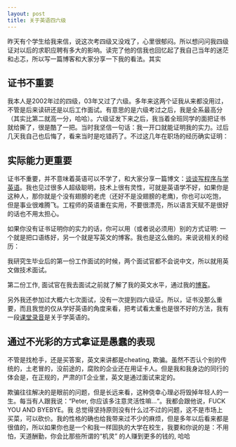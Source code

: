 ```yaml
---
layout: post
title: 关于英语四六级
---
```


昨天有个学生给我来信，说这次考四级又没戏了，心里很郁闷。所以想问问我四级证对以后的求职应聘有多大的影响。读完了他的信我也回忆起了我自己当年的迷茫和忐忑，所以写一篇博客和大家分享一下我的看法。其实

## 证书不重要
                      
我本人是2002年过的四级，03年又过了六级。多年来这两个证我从来都没用过，不管是后来读研还是以后工作面试。有意思的是六级考过之后，我是全系最高分（其实比第二就高一分，哈哈）。六级证发下来之后，我当着全班同学的面把证书就给撕了，很是酷了一把。当时我坚信一句话：我一开口就能证明我的实力。过后几天我自己也后悔了，看来当时是吃错药了。不过这几年在职场的经历确实证明：

## 实际能力更重要

证书不重要，并不意味着英语可以不学了，和大家分享一篇博文：[谈谈写程序与学英语][song]。我也见过很多人超级聪明，技术上很有灵性，可就是英语学不好，如果你是这种人，那你就是个没有翅膀的老虎（还好不是没翅膀的老鹰)，你也可以吃饱，但是事业很难腾飞。工程师的英语重在实用，不要很漂亮，所以语言天赋不是很好的话也不用太担心。 

如果你没有证书证明你的实力的话，你可以用（或者说必须用）别的方式证明: 一个就是把口语练好，另一个就是写英文的博客。我也是这么做的。来说说相关的经历：

我研究生毕业后的第一份工作面试的时候，两个面试官都不会说中文，所以就用英文做技术面试。

第二份工作, 面试官在我去面试之前就了解了我的英文水平，通过我的[博客](http://happypeter.github.com)。

另外我还参加过大概六七次面试，没有一次提到四六级证。所以，证书没那么重要，而且我觉的仅从学好英语的角度来看，把考试看太重也是很不好的方法，我有一段[课堂录音](http://media.happycasts.net/misc/happycity/changchun_casts/english.mp3)是关于学英语的。

## 通过不光彩的方式拿证是愚蠢的表现

不管是找枪手，还是买答案，英文来讲都是cheating,
欺骗。虽然不否认个别的传统的，土老冒的，没前途的，腐败的企业还在用证卡人。但是我和我身边的同行的体会是，在正规的，严肃的IT企业里，英文是通过面试来定的。

欺骗往往解决的是眼前的问题，但是长远来看，这种侥幸心理必将毁掉年轻人的一生。每当有人跟我说：“Peter, 你应该多注意灵活性嘛...“。我都会跟他说，FUCK YOU AND BYEBYE。我 总觉得坚持原则没有什么过不过的问题，这不是市场上买菜，可以砍价。我的性格的确也给我带来过不少的麻烦，但是多年以后看来都是很值的，所以如果你也是一个和我一样固执的大学在校生，我要和你说的是：不用怕，天道酬勤，你会比那些所谓的“机灵” 的人赚到更多的钱的, 哈哈
  

[song]:http://happypeter.github.com/on-english-and-prog.html
